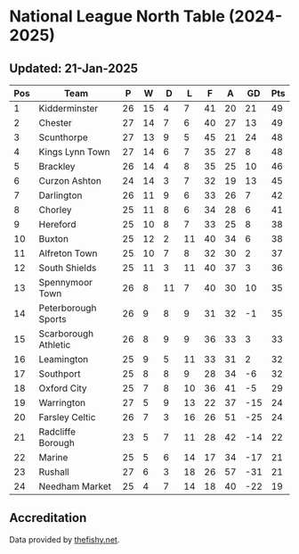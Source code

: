 # National League North Table (2024-2025)
## Updated: 21-Jan-2025

| Pos | Team | P | W | D | L | F | A | GD | Pts |
| --- | --- | --- | --- | --- | --- | --- | --- | --- | --- |
| 1 | Kidderminster | 26 | 15 | 4 | 7 | 41 | 20 | 21 | 49 |
| 2 | Chester | 27 | 14 | 7 | 6 | 40 | 27 | 13 | 49 |
| 3 | Scunthorpe | 27 | 13 | 9 | 5 | 45 | 21 | 24 | 48 |
| 4 | Kings Lynn Town | 27 | 14 | 6 | 7 | 35 | 27 | 8 | 48 |
| 5 | Brackley | 26 | 14 | 4 | 8 | 35 | 25 | 10 | 46 |
| 6 | Curzon Ashton | 24 | 14 | 3 | 7 | 32 | 19 | 13 | 45 |
| 7 | Darlington | 26 | 11 | 9 | 6 | 33 | 26 | 7 | 42 |
| 8 | Chorley | 25 | 11 | 8 | 6 | 34 | 28 | 6 | 41 |
| 9 | Hereford | 25 | 10 | 8 | 7 | 33 | 25 | 8 | 38 |
| 10 | Buxton | 25 | 12 | 2 | 11 | 40 | 34 | 6 | 38 |
| 11 | Alfreton Town | 25 | 10 | 7 | 8 | 32 | 30 | 2 | 37 |
| 12 | South Shields | 25 | 11 | 3 | 11 | 40 | 37 | 3 | 36 |
| 13 | Spennymoor Town | 26 | 8 | 11 | 7 | 40 | 30 | 10 | 35 |
| 14 | Peterborough Sports | 26 | 9 | 8 | 9 | 31 | 32 | -1 | 35 |
| 15 | Scarborough Athletic | 26 | 8 | 9 | 9 | 36 | 33 | 3 | 33 |
| 16 | Leamington | 25 | 9 | 5 | 11 | 33 | 31 | 2 | 32 |
| 17 | Southport | 25 | 8 | 8 | 9 | 28 | 34 | -6 | 32 |
| 18 | Oxford City | 25 | 7 | 8 | 10 | 36 | 41 | -5 | 29 |
| 19 | Warrington | 27 | 5 | 9 | 13 | 22 | 37 | -15 | 24 |
| 20 | Farsley Celtic | 26 | 7 | 3 | 16 | 26 | 51 | -25 | 24 |
| 21 | Radcliffe Borough | 23 | 5 | 7 | 11 | 28 | 42 | -14 | 22 |
| 22 | Marine | 25 | 5 | 6 | 14 | 17 | 34 | -17 | 21 |
| 23 | Rushall | 27 | 6 | 3 | 18 | 26 | 57 | -31 | 21 |
| 24 | Needham Market | 25 | 4 | 7 | 14 | 18 | 40 | -22 | 19 |

## Accreditation 

Data provided by [thefishy.net](https://www.thefishy.net/).